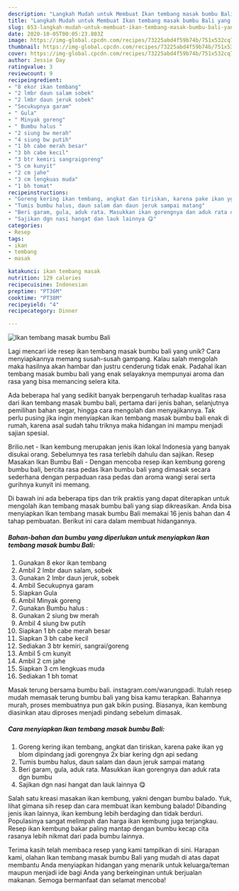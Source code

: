 ```yaml
---
description: "Langkah Mudah untuk Membuat Ikan tembang masak bumbu Bali yang Enak Banget"
title: "Langkah Mudah untuk Membuat Ikan tembang masak bumbu Bali yang Enak Banget"
slug: 653-langkah-mudah-untuk-membuat-ikan-tembang-masak-bumbu-bali-yang-enak-banget
date: 2020-10-05T00:05:23.803Z
image: https://img-global.cpcdn.com/recipes/73225abd4f59b74b/751x532cq70/ikan-tembang-masak-bumbu-bali-foto-resep-utama.jpg
thumbnail: https://img-global.cpcdn.com/recipes/73225abd4f59b74b/751x532cq70/ikan-tembang-masak-bumbu-bali-foto-resep-utama.jpg
cover: https://img-global.cpcdn.com/recipes/73225abd4f59b74b/751x532cq70/ikan-tembang-masak-bumbu-bali-foto-resep-utama.jpg
author: Jessie Day
ratingvalue: 3
reviewcount: 9
recipeingredient:
- "8 ekor ikan tembang"
- "2 lmbr daun salam sobek"
- "2 lmbr daun jeruk sobek"
- "Secukupnya garam"
- " Gula"
- " Minyak goreng"
- " Bumbu halus "
- "2 siung bw merah"
- "4 siung bw putih"
- "1 bh cabe merah besar"
- "3 bh cabe kecil"
- "3 btr kemiri sangraigoreng"
- "5 cm kunyit"
- "2 cm jahe"
- "3 cm lengkuas muda"
- "1 bh tomat"
recipeinstructions:
- "Goreng kering ikan tembang, angkat dan tiriskan, karena pake ikan yg blom dipindang jadi gorengnya 2x biar kering dgn api sedang"
- "Tumis bumbu halus, daun salam dan daun jeruk sampai matang"
- "Beri garam, gula, aduk rata. Masukkan ikan gorengnya dan aduk rata dgn bumbu"
- "Sajikan dgn nasi hangat dan lauk lainnya 😋"
categories:
- Resep
tags:
- ikan
- tembang
- masak

katakunci: ikan tembang masak 
nutrition: 129 calories
recipecuisine: Indonesian
preptime: "PT36M"
cooktime: "PT38M"
recipeyield: "4"
recipecategory: Dinner

---
```



![Ikan tembang masak bumbu Bali](https://img-global.cpcdn.com/recipes/73225abd4f59b74b/751x532cq70/ikan-tembang-masak-bumbu-bali-foto-resep-utama.jpg)

Lagi mencari ide resep ikan tembang masak bumbu bali yang unik? Cara menyiapkannya memang susah-susah gampang. Kalau salah mengolah maka hasilnya akan hambar dan justru cenderung tidak enak. Padahal ikan tembang masak bumbu bali yang enak selayaknya mempunyai aroma dan rasa yang bisa memancing selera kita.

Ada beberapa hal yang sedikit banyak berpengaruh terhadap kualitas rasa dari ikan tembang masak bumbu bali, pertama dari jenis bahan, selanjutnya pemilihan bahan segar, hingga cara mengolah dan menyajikannya. Tak perlu pusing jika ingin menyiapkan ikan tembang masak bumbu bali enak di rumah, karena asal sudah tahu triknya maka hidangan ini mampu menjadi sajian spesial.

Brilio.net - Ikan kembung merupakan jenis ikan lokal Indonesia yang banyak disukai orang. Sebelumnya tes rasa terlebih dahulu dan sajikan. Resep Masakan Ikan Bumbu Bali - Dengan mencoba resep ikan kembung goreng bumbu bali, bercita rasa pedas Ikan bumbu bali yang dimasak secara sederhana dengan perpaduan rasa pedas dan aroma wangi serai serta gurihnya kunyit ini memang.


Di bawah ini ada beberapa tips dan trik praktis yang dapat diterapkan untuk mengolah ikan tembang masak bumbu bali yang siap dikreasikan. Anda bisa menyiapkan Ikan tembang masak bumbu Bali memakai 16 jenis bahan dan 4 tahap pembuatan. Berikut ini cara dalam membuat hidangannya.

<!--inarticleads1-->

##### Bahan-bahan dan bumbu yang diperlukan untuk menyiapkan Ikan tembang masak bumbu Bali:

1. Gunakan 8 ekor ikan tembang
1. Ambil 2 lmbr daun salam, sobek
1. Gunakan 2 lmbr daun jeruk, sobek
1. Ambil Secukupnya garam
1. Siapkan  Gula
1. Ambil  Minyak goreng
1. Gunakan  Bumbu halus :
1. Gunakan 2 siung bw merah
1. Ambil 4 siung bw putih
1. Siapkan 1 bh cabe merah besar
1. Siapkan 3 bh cabe kecil
1. Sediakan 3 btr kemiri, sangrai/goreng
1. Ambil 5 cm kunyit
1. Ambil 2 cm jahe
1. Siapkan 3 cm lengkuas muda
1. Sediakan 1 bh tomat


Masak terung bersama bumbu bali. instagram.com/warungpadi. Itulah resep mudah memasak terung bumbu bali yang bisa kamu terapkan. Bahannya murah, proses membuatnya pun gak bikin pusing. Biasanya, ikan kembung diasinkan atau diproses menjadi pindang sebelum dimasak. 

<!--inarticleads2-->

##### Cara menyiapkan Ikan tembang masak bumbu Bali:

1. Goreng kering ikan tembang, angkat dan tiriskan, karena pake ikan yg blom dipindang jadi gorengnya 2x biar kering dgn api sedang
1. Tumis bumbu halus, daun salam dan daun jeruk sampai matang
1. Beri garam, gula, aduk rata. Masukkan ikan gorengnya dan aduk rata dgn bumbu
1. Sajikan dgn nasi hangat dan lauk lainnya 😋


Salah satu kreasi masakan ikan kembung, yakni dengan bumbu balado. Yuk, lihat gimana sih resep dan cara membuat ikan kembung balado! Dibanding jenis ikan lainnya, ikan kembung lebih berdaging dan tidak berduri. Populasinya sangat melimpah dan harga ikan kembung juga terjangkau. Resep ikan kembung bakar paling mantap dengan bumbu kecap cita rasanya lebih nikmat dari pada bumbu lainnya. 

Terima kasih telah membaca resep yang kami tampilkan di sini. Harapan kami, olahan Ikan tembang masak bumbu Bali yang mudah di atas dapat membantu Anda menyiapkan hidangan yang menarik untuk keluarga/teman maupun menjadi ide bagi Anda yang berkeinginan untuk berjualan makanan. Semoga bermanfaat dan selamat mencoba!
